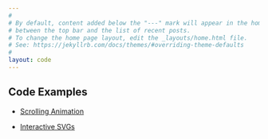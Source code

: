 ```yaml
---
#
# By default, content added below the "---" mark will appear in the home page
# between the top bar and the list of recent posts.
# To change the home page layout, edit the _layouts/home.html file.
# See: https://jekyllrb.com/docs/themes/#overriding-theme-defaults
#
layout: code
---
```


## Code Examples

<ul class="examples">
  <li class="scroll-example">
    <a class="thumbnail" href="{{ "/examples/scrollAnimation" | relative_url }}">
      <p>Scrolling Animation</p>
    </a>
  </li>
  <li class="svg-example">
    <a class="thumbnail" href="{{ "/examples/svg" | relative_url }}">
      <p>Interactive SVGs</p>
    </a>
  </li>
  <!-- <li class="animoji-example">
    <a class="thumbnail" href="{{ "/examples/animoji" | relative_url }}">
      <p>Animoji Hover</p>
    </a>
  </li> -->
</ul>
